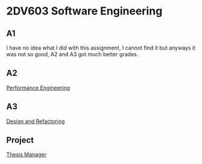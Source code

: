 # 2DV603 Software Engineering 

## A1
I have no idea what I did with this assignment, I cannot find it but anyways it was not so good, A2 and A3 got much better grades. 

## A2
[Performance Engineering](https://github.com/LenaTevar/LNU-Kurser/blob/master/Kurser/2dv603/Performance%20Engineering.pdf)

## A3
[Design and Refactoring](https://github.com/LenaTevar/LNU-Kurser/blob/master/Kurser/2dv603/Design%20and%20Refactoring.pdf)

## Project
[Thesis Manager](https://github.com/meysam-mfard/Thesis-Manager)

